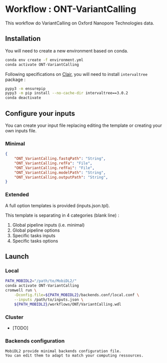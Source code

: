 # Workflow : ONT-VariantCalling

This workflow do VariantCalling on Oxford Nanopore Technologies data.

## Installation

You will need to create a new environment based on conda.

```bash
conda env create -f environment.yml
conda activate ONT-VariantCalling
```

Following specifications on [Clair](https://github.com/HKU-BAL/Clair#option-1-bioconda),
you will need to install `intervaltree` package :

```bash
pypy3 -m ensurepip
pypy3 -m pip install --no-cache-dir intervaltree==3.0.2
conda deactivate
```

## Configure your inputs

You can create your input file replacing editing the template or creating your own inputs file.

### Minimal

```json
{
	"ONT_VariantCalling.fastqPath": "String",
	"ONT_VariantCalling.refFa": "File",
	"ONT_VariantCalling.refFai": "File",
	"ONT_VariantCalling.modelPath": "String",
	"ONT_VariantCalling.outputPath": "String",
}
```

### Extended

A full option templates is provided (inputs.json.tpl).

This template is separating in 4 categories (blank line) :
1. Global pipeline inputs (i.e. minimal)
2. Global pipeline options
3. Specific tasks inputs
4. Specific tasks options

## Launch

### Local

```bash
PATH_MOBIDL2="/path/to/MobiDL2/"
conda activate ONT-VariantCalling
cromwell run \
	-Dconfig.file=${PATH_MOBIDL2}/backends.conf/local.conf \
	--inputs /path/to/inputs.json \
	${PATH_MOBIDL2}/workflows/ONT/VariantCalling.wdl
```

### Cluster

- [TODO]

### Backends configuration

	MobiDL2 provide minimal backends configuration file.
	You can edit them to adapt to match your computing ressources.
